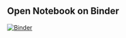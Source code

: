 
## Open Notebook on Binder
[![Binder](https://mybinder.org/badge_logo.svg)](https://mybinder.org/v2/gh/mschauer/nonparbayes/HEAD?urlpath=pluto)
